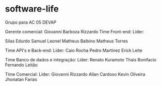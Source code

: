 # software-life
Grupo para AC 05 DEVAP

Gerente comercial: Giovanni Barboza Rizzardo
Time Front-end:
Líder:
 
  Silas Edurdo
  Samuel Leonel
  Matheus Balbino
  Matheus Torres

Time API's e Back-end:
Líder: 
  Caio Rocha
  Pedro Martinez
  Erick Leite
  
Time Banco de dados e integração:
Líder:
  Renato Kuramoto
  Thais Bonifacio 
  Fernando Leitão

Time Comercial:
Líder: Giovanni Rizzardo
  Allan Cardoso
  Kevin Oliveira
  Jhonatan Farias

